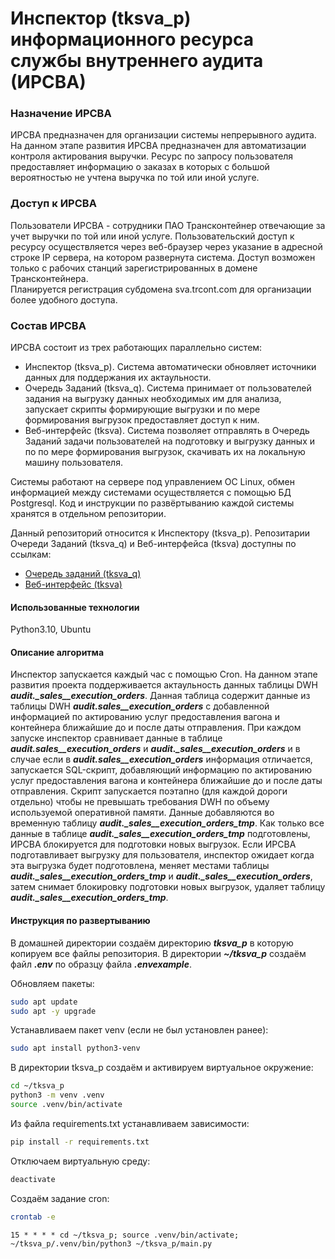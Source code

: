# Инспектор (tksva_p) информационного ресурса службы внутреннего аудита (ИРСВА)

### Назначение ИРСВА
ИРСВА предназначен для организации системы непрерывного аудита.
На данном этапе развития ИРСВА предназначен для автоматизации контроля актирования выручки.
Ресурс по запросу пользователя предоставляет информацию о заказах в которых с большой вероятностью не учтена выручка по той или иной услуге.

### Доступ к ИРСВА
Пользователи ИРСВА - сотрудники ПАО Трансконтейнер отвечающие за учет выручки по той или иной услуге.
Пользовательский доступ к ресурсу осуществляется через веб-браузер через указание в адресной строке IP сервера, на котором развернута система.
Доступ возможен только с рабочих станций зарегистрированных в домене Трансконтейнера.  
Планируется регистрация субдомена sva.trcont.com для организации более удобного доступа.

### Состав ИРСВА
ИРСВА состоит из трех работающих параллельно систем:
- Инспектор (tksva_p). Система автоматически обновляет источники данных для поддержания их актаульности.
- Очередь Заданий (tksva_q). Система принимает от пользователей задания на выгрузку данных необходимых им для анализа, запускает скрипты формирующие выгрузки и по мере формирования выгрузок предоставляет доступ к ним.
- Веб-интерфейс (tksva). Система позволяет отправлять в Очередь Заданий задачи пользователей на подготовку и выгрузку данных и по по мере формирования выгрузок, скачивать их на локальную машину пользователя.

Системы работают на сервере под управлением ОС Linux, обмен информацией между системами осуществляется с помощью БД Postgresql.
Код и инструкции по развёртыванию каждой системы хранятся в отдельном репозитории.

Данный репозиторий относится к Инспектору (tksva_p).
Репозитарии Очереди Заданий (tksva_q) и Веб-интерфейса (tksva) доступны по ссылкам:
- [Очередь заданий (tksva_q)](https://github.com/DSTsvetkovTRCONT/tksva_q)
- [Веб-интерфейс (tksva)](https://github.com/DSTsvetkovTRCONT/tksva)

#### Использованные технологии
Python3.10, Ubuntu

#### Описание алгоритма
Инспектор запускается каждый час с помощью Cron.
На данном этапе развития проекта поддерживается актаульность данных таблицы DWH ***audit._sales__execution_orders***.
Данная таблица содержит данные из таблицы DWH ***audit.sales__execution_orders*** с добавленной информацией по актированию услуг предоставления вагона и контейнера ближайшие до и после даты отправления.
При каждом запуске инспектор сравнивает данные в таблице ***audit.sales__execution_orders*** и ***audit._sales__execution_orders*** и в случае если в ***audit.sales__execution_orders*** информация отличается, запускается SQL-скрипт, добавляющий информацию по актированию услуг предоставления вагона и контейнера ближайшие до и после даты отправления.
Скрипт запускается поэтапно (для каждой дороги отдельно) чтобы не превышать требования DWH по объему используемой оперативной памяти.
Данные добавляются во временную таблицу ***audit._sales__execution_orders_tmp***.
Как только все данные в таблице ***audit._sales__execution_orders_tmp*** подготовлены, ИРСВА блокируется для подготовки новых выгрузок.
Если ИРСВА подготавливает выгрузку для пользователя, инспектор ожидает когда эта выгрузка будет подготовлена, меняет местами таблицы ***audit._sales__execution_orders_tmp*** и ***audit._sales__execution_orders***, затем снимает блокировку подготовки новых выгрузок, удаляет таблицу ***audit._sales__execution_orders_tmp***.

#### Инструкция по развертыванию
В домашней директории создаём директорию ***tksva_p*** в которую копируем все файлы репозитория.
В директории ***~/tksva_p*** создаём файл ***.env*** по образцу файла ***.envexample***.

Обновляем пакеты:
```bash
sudo apt update
sudo apt -y upgrade
```
Устанавливаем пакет venv (если не был установлен ранее):
```bash
sudo apt install python3-venv
```
В директории tksva_p создаём и активируем виртуальное окружение:
```bash
cd ~/tksva_p
python3 -m venv .venv
source .venv/bin/activate
```
Из файла requirements.txt устанавливаем зависимости:
```bash
pip install -r requirements.txt
```
Отключаем виртуальную среду:
```bash
deactivate
```
Создаём задание cron:
```bash
crontab -e
```
```
15 * * * * cd ~/tksva_p; source .venv/bin/activate; ~/tksva_p/.venv/bin/python3 ~/tksva_p/main.py
```
